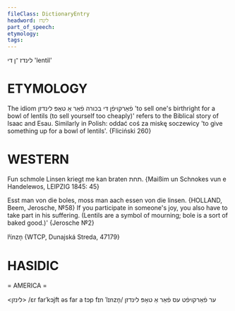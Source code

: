 ```yaml
---
fileClass: DictionaryEntry
headword: לינדז
part_of_speech: 
etymology: 
tags: 
---
```

לינדז
־ן
די
'lentil'

ETYMOLOGY
===========
The idiom פֿאַרקויפֿן די בכורה פֿאַר אַ טאָפּ לינדזן 'to sell one's birthright for a bowl of lentils (to sell yourself too cheaply)' refers to the Biblical story of Isaac and Esau. Similarly in Polish: oddać coś za miskę soczewicy 'to give something up for a bowl of lentils'.
{Fliciński 260}

WESTERN
========

Fun schmole Linsen kriegt me kan braten תחת.
{Maißim un Schnokes vun e Handelewos, LEIPZIG 1845: 45}

Esst man von die boles, moss man aach essen von die linsen. {HOLLAND, Beem, Jerosche, №58}
If you participate in someone's joy, you also have to take part in his suffering. (Lentils are a symbol of mourning; bole is a sort of baked good.)' {Jerosche №2}

lʲɩ́nzn̩  {WTCP, Dunajská Streda, 47179}

HASIDIC
=======
= AMERICA = 

<לינזן>
/ɛr farˈkɔjft əs far a tɔp fɪn ˈlɪnzn̩/ ער פֿאַרקויפֿט עס פֿאַר אַ טאָפּ לינדזן